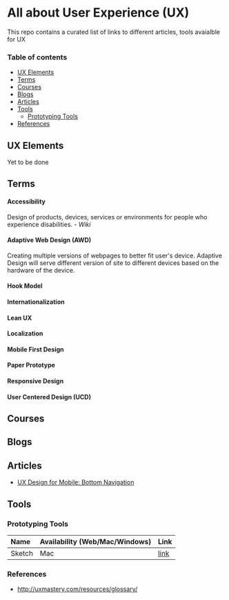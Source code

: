 # All about User Experience (UX)

This repo contains a curated list of links to different articles, tools avaialble for UX

### Table of contents

* [UX Elements](#ux-elements)
* [Terms](#terms)
* [Courses](#courses)
* [Blogs](#blogs)
* [Articles](#articles)
* [Tools](#tools)
  - [Prototyping Tools](#prototyping-tools)
* [References](#references)

## UX Elements

Yet to be done

## Terms

#### Accessibility

Design of products, devices, services or environments for people who experience disabilities. - *Wiki*

#### Adaptive Web Design (AWD)

Creating multiple versions of webpages to better fit user's device. Adaptive Design will serve different version of site to different devices based on the hardware of the device.

#### Hook Model
#### Internationalization
#### Lean UX
#### Localization
#### Mobile First Design
#### Paper Prototype
#### Responsive Design
#### User Centered Design (UCD)


## Courses

## Blogs

## Articles

* [UX Design for Mobile: Bottom Navigation](https://uxplanet.org/perfect-bottom-navigation-for-mobile-app-effabbb98c0f)

## Tools

### Prototyping Tools

| Name        | Availability (Web/Mac/Windows) | Link  |
|:------------- | ------------- | ----- |
| Sketch      | Mac | [link](https://www.sketchapp.com/features/) |


### References

* http://uxmastery.com/resources/glossary/
